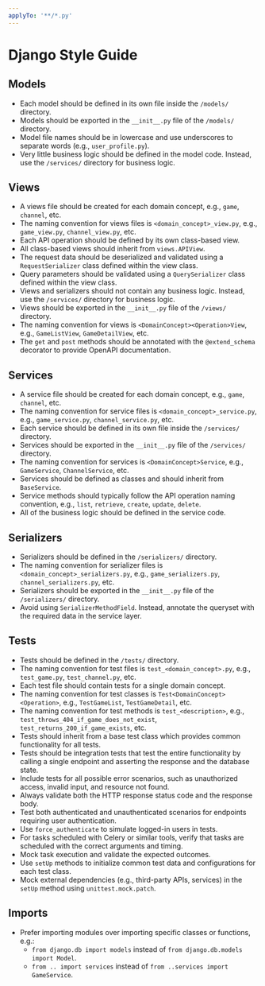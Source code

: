 ```yaml
---
applyTo: '**/*.py'
---
```


# Django Style Guide

## Models

- Each model should be defined in its own file inside the `/models/` directory.
- Models should be exported in the `__init__.py` file of the `/models/` directory.
- Model file names should be in lowercase and use underscores to separate words (e.g., `user_profile.py`).
- Very little business logic should be defined in the model code. Instead, use the `/services/` directory for business logic.

## Views

- A views file should be created for each domain concept, e.g., `game`, `channel`, etc.
- The naming convention for views files is `<domain_concept>_view.py`, e.g., `game_view.py`, `channel_view.py`, etc.
- Each API operation should be defined by its own class-based view.
- All class-based views should inherit from `views.APIView`.
- The request data should be deserialized and validated using a `RequestSerializer` class defined within the view class.
- Query parameters should be validated using a `QuerySerializer` class defined within the view class.
- Views and serializers should not contain any business logic. Instead, use the `/services/` directory for business logic.
- Views should be exported in the `__init__.py` file of the `/views/` directory.
- The naming convention for views is `<DomainConcept><Operation>View`, e.g., `GameListView`, `GameDetailView`, etc.
- The `get` and `post` methods should be annotated with the `@extend_schema` decorator to provide OpenAPI documentation.

## Services

- A service file should be created for each domain concept, e.g., `game`, `channel`, etc.
- The naming convention for service files is `<domain_concept>_service.py`, e.g., `game_service.py`, `channel_service.py`, etc.
- Each service should be defined in its own file inside the `/services/` directory.
- Services should be exported in the `__init__.py` file of the `/services/` directory.
- The naming convention for services is `<DomainConcept>Service`, e.g., `GameService`, `ChannelService`, etc.
- Services should be defined as classes and should inherit from `BaseService`.
- Service methods should typically follow the API operation naming convention, e.g., `list`, `retrieve`, `create`, `update`, `delete`.
- All of the business logic should be defined in the service code.

## Serializers

- Serializers should be defined in the `/serializers/` directory.
- The naming convention for serializer files is `<domain_concept>_serializers.py`, e.g., `game_serializers.py`, `channel_serializers.py`, etc.
- Serializers should be exported in the `__init__.py` file of the `/serializers/` directory.
- Avoid using `SerializerMethodField`. Instead, annotate the queryset with the required data in the service layer.

## Tests

- Tests should be defined in the `/tests/` directory.
- The naming convention for test files is `test_<domain_concept>.py`, e.g., `test_game.py`, `test_channel.py`, etc.
- Each test file should contain tests for a single domain concept.
- The naming convention for test classes is `Test<DomainConcept><Operation>`, e.g., `TestGameList`, `TestGameDetail`, etc.
- The naming convention for test methods is `test_<description>`, e.g., `test_throws_404_if_game_does_not_exist`, `test_returns_200_if_game_exists`, etc.
- Tests should inherit from a base test class which provides common functionality for all tests.
- Tests should be integration tests that test the entire functionality by calling a single endpoint and asserting the response and the database state.
- Include tests for all possible error scenarios, such as unauthorized access, invalid input, and resource not found.
- Always validate both the HTTP response status code and the response body.
- Test both authenticated and unauthenticated scenarios for endpoints requiring user authentication.
- Use `force_authenticate` to simulate logged-in users in tests.
- For tasks scheduled with Celery or similar tools, verify that tasks are scheduled with the correct arguments and timing.
- Mock task execution and validate the expected outcomes.
- Use `setUp` methods to initialize common test data and configurations for each test class.
- Mock external dependencies (e.g., third-party APIs, services) in the `setUp` method using `unittest.mock.patch`.

## Imports

- Prefer importing modules over importing specific classes or functions, e.g.:
  - `from django.db import models` instead of `from django.db.models import Model`.
  - `from .. import services` instead of `from ..services import GameService`.